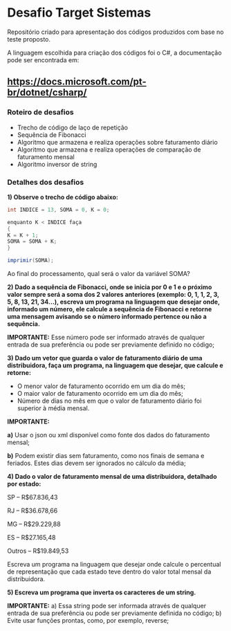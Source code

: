 # Desafio Target Sistemas

Repositório criado para apresentação dos códigos produzidos com base no teste proposto.

A linguagem escolhida para criação dos códigos foi o C#, a documentação pode ser encontrada em:

## <https://docs.microsoft.com/pt-br/dotnet/csharp/>

### Roteiro de desafios

- Trecho de código de laço de repetição
- Sequência de Fibonacci
- Algoritmo que armazena e realiza operações sobre faturamento diário
- Algoritmo que armazena e realiza operações de comparação de faturamento mensal
- Algoritmo inversor de string



### Detalhes dos desafios

**1) Observe o trecho de código abaixo:**

```c#
int INDICE = 13, SOMA = 0, K = 0;

enquanto K < INDICE faça
{
K = K + 1;
SOMA = SOMA + K;
}

imprimir(SOMA);
```

Ao final do processamento, qual será o valor da variável SOMA?



**2) Dado a sequência de Fibonacci, onde se inicia por 0 e 1 e o próximo valor sempre será a soma dos 2 valores anteriores (exemplo: 0, 1, 1, 2, 3, 5, 8, 13, 21, 34...), escreva um programa na linguagem que desejar onde, informado um número, ele calcule a sequência de Fibonacci e retorne uma mensagem avisando se o número informado pertence ou não a sequência.**

**IMPORTANTE:** Esse número pode ser informado através de qualquer entrada de sua preferência ou pode ser previamente definido no código;



**3) Dado um vetor que guarda o valor de faturamento diário de uma distribuidora, faça um programa, na linguagem que desejar, que calcule e retorne:**

- O menor valor de faturamento ocorrido em um dia do mês;
- O maior valor de faturamento ocorrido em um dia do mês;
- Número de dias no mês em que o valor de faturamento diário foi superior à média mensal.

**IMPORTANTE:** 

**a)** Usar o json ou xml disponível como fonte dos dados do faturamento mensal; 

**b)** Podem existir dias sem faturamento, como nos finais de semana e feriados. Estes dias devem ser ignorados no cálculo da média;



**4) Dado o valor de faturamento mensal de uma distribuidora, detalhado por estado:**

SP – R$67.836,43

RJ – R$36.678,66

MG – R$29.229,88

ES – R$27.165,48

Outros – R$19.849,53

Escreva um programa na linguagem que desejar onde calcule o percentual de representação que cada estado teve dentro do valor total mensal da distribuidora.



**5) Escreva um programa que inverta os caracteres de um string.**

**IMPORTANTE:** a) Essa string pode ser informada através de qualquer entrada de sua preferência ou pode ser previamente definida no código; b) Evite usar funções prontas, como, por exemplo, reverse;

